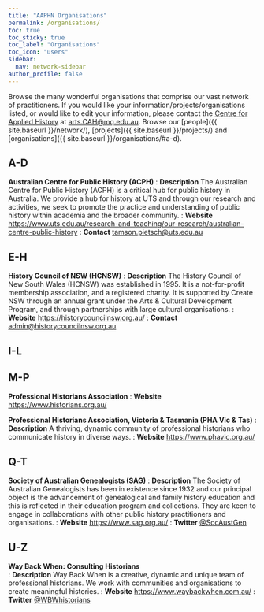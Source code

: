 ```yaml
---
title: "AAPHN Organisations"
permalink: /organisations/
toc: true
toc_sticky: true
toc_label: "Organisations"
toc_icon: "users"
sidebar:
  nav: network-sidebar
author_profile: false
---
```

Browse the many wonderful organisations that comprise our vast network of practitioners. If you would like your information/projects/organisations listed, or would like to edit your information, please contact the [Centre for Applied History](https://www.mq.edu.au/research/research-centres-groups-and-facilities/resilient-societies/centres/centre-for-applied-history) at <arts.CAH@mq.edu.au>. Browse our [people]({{ site.baseurl }}/network/), [projects]({{ site.baseurl }}/projects/) and [organisations]({{ site.baseurl }}/organisations/#a-d).


## A-D

**Australian Centre for Public History (ACPH)**
: **Description** The Australian Centre for Public History (ACPH) is a critical hub for public history in Australia. We provide a hub for history at UTS and through our research and activities, we seek to promote the practice and understanding of public history within academia and the broader community.
: **Website** <https://www.uts.edu.au/research-and-teaching/our-research/australian-centre-public-history>
: **Contact** <tamson.pietsch@uts.edu.au>

## E-H
**History Council of NSW (HCNSW)**
: **Description** The History Council of New South Wales (HCNSW) was established in 1995.  It is a not-for-profit membership association, and a registered charity.  It is supported by Create NSW through an annual grant under the Arts & Cultural Development Program, and through partnerships with large cultural organisations.
: **Website** <https://historycouncilnsw.org.au/>
: **Contact** <admin@historycouncilnsw.org.au>

## I-L
## M-P
**Professional Historians Association**
: **Website** <https://www.historians.org.au/>

**Professional Historians Association, Victoria & Tasmania (PHA Vic & Tas)**
: **Description** A thriving, dynamic community of professional historians who communicate history in diverse ways.
: **Website** <https://www.phavic.org.au/>

## Q-T
**Society of Australian Genealogists (SAG)**
: **Description** The Society of Australian Genealogists has been in existence since 1932 and our principal object is the advancement of genealogical and family history education and this is reflected in their education program and collections. They are keen to engage in collaborations with other public history practitioners and organisations.
: **Website** <https://www.sag.org.au/>
: **Twitter** [@SocAustGen](https://twitter.com/SocAustGen)

## U-Z
**Way Back When: Consulting Historians** <br />
: **Description** Way Back When is a creative, dynamic and unique team of professional historians. We work with communities and organisations to create meaningful histories.
: **Website** <https://www.waybackwhen.com.au/>
: **Twitter** [@WBWhistorians](https://twitter.com/wbwhistorians?lang=en)
